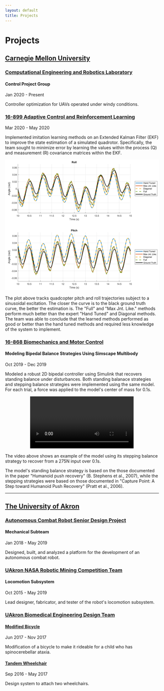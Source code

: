 ```yaml
---
layout: default
title: Projects
---
```


# Projects

## [Carnegie Mellon University](#carnegie-mellon-university)

### [Computational Engineering and Robotics Laboratory](#computational-engineering-and-robotics-laboratory)

#### Control Project Group
Jan 2020 - Present

Controller optimization for UAVs operated under windy conditions.

### [16-899 Adaptive Control and Reinforcement Learning](#16-899-adaptive-control-and-reinforcement-learning)
Mar 2020 - May 2020

Implemented imitation learning methods on an Extended Kalman Filter (EKF) to improve the state estimation of a simulated quadrotor.
Specifically, the team sought to minimize error by learning the values within the process (Q) and measurement (R) covariance matrices within the EKF.

![Pitch Plot](/assets/img/projects/offset.png)

The plot above tracks quadcopter pitch and roll trajectories subject to a sinusoidal excitation.
The closer the curve is to the black ground truth curve, the better the estimation is.
The "Full" and "Max Jnt. Like." methods perform much better than the expert "Hand Tuned" and Diagonal methods.
The team was able to conclude that the learned methods performed as good or better than the hand tuned methods and required less knowledge of the system to implement.

### [16-868 Biomechanics and Motor Control](#16-868-biomechanics-and-motor-control)

#### Modeling Bipedal Balance Strategies Using Simscape Multibody
Oct 2019 - Dec 2019

Modeled a robust 2D bipedal controller using Simulink that recovers standing balance under disturbances.
Both standing balanace strategies and stepping balance strategies were implemented using the same model.
For each trial, a force was applied to the model's center of mass for 0.1s.

<!-- Embedded Video -->
<figure class="video_container" style="text-align: center;">
    <video loop="true" width="80%" autoplay controls height="auto">
        <source src="/assets/img/projects/stepping.webm">
        Your browser does not support HTML5 videos.
    </video>
</figure>

The video above shows an example of the model using its stepping balance strategy to recover from a 275N input over 0.1s.

The model's standing balance strategy is based on the those documented in the paper "Humanoid push recovery" (B. Stephens et al., 2007), while the stepping strategies were based on those documented in "Capture Point: A Step toward Humanoid Push Recovery" (Pratt et al., 2006).

---

## [The University of Akron](#the-university-of-akron)

### [Autonomous Combat Robot Senior Design Project](#autonomous-combat-robot-senior-design-project)

#### Mechanical Subteam
Jan 2018 - May 2019

Designed, built, and analyzed a platform for the development of an autonomous combat robot.

### [UAkron NASA Robotic Mining Competition Team](#uakron-nasa-robotic-mining-competition-team)

#### Locomotion Subsystem

Oct 2015 - May 2019

Lead designer, fabricator, and tester of the robot's locomotion subsystem. 

### [UAkron Biomedical Engineering Design Team](#uakron-biomedical-engineering-design-team)

#### [Modified Bicycle](http://fox8.com/2017/12/06/norton-six-year-old-gets-to-ride-a-bike-thanks-to-biomed-students-engineers/)

Jun 2017 - Nov 2017

Modification of a bicycle to make it rideable for a child who has spinocerebellar ataxia.

#### [Tandem Wheelchair](http://fox8.com/2017/08/11/university-of-akron-students-design-unique-wheelchair-to-help-two-children/)

Sep 2016 - May 2017

Design system to attach two wheelchairs.